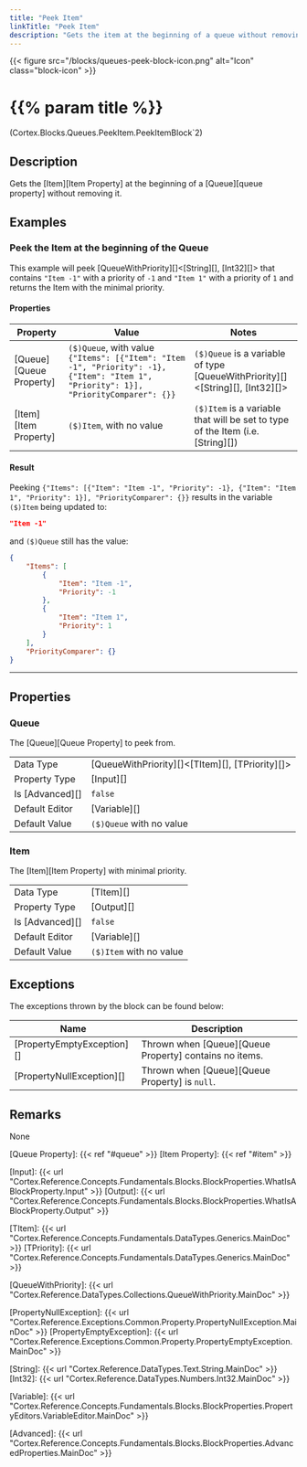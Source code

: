 ```yaml
---
title: "Peek Item"
linkTitle: "Peek Item"
description: "Gets the item at the beginning of a queue without removing it."
---
```


{{< figure src="/blocks/queues-peek-block-icon.png" alt="Icon" class="block-icon" >}}

# {{% param title %}}

<p class="namespace">(Cortex.Blocks.Queues.PeekItem.PeekItemBlock`2)</p>

## Description

Gets the [Item][Item Property] at the beginning of a [Queue][queue property] without removing it.

## Examples

### Peek the Item at the beginning of the Queue

This example will peek [QueueWithPriority][]&lt;[String][], [Int32][]&gt; that contains `"Item -1"` with a priority of `-1` and `"Item 1"` with a priority of `1` and returns the Item with the minimal priority.

#### Properties

| Property           | Value                     | Notes                                    |
|--------------------|---------------------------|------------------------------------------|
| [Queue][Queue Property] | `($)Queue`, with value `{"Items": [{"Item": "Item -1", "Priority": -1}, {"Item": "Item 1", "Priority": 1}], "PriorityComparer": {}}` |`($)Queue` is a variable of type [QueueWithPriority][]&lt;[String][], [Int32][]&gt; |
| [Item][Item Property] | `($)Item`, with no value | `($)Item` is a variable that will be set to type of the Item (i.e. [String][]) |

#### Result

Peeking `{"Items": [{"Item": "Item -1", "Priority": -1}, {"Item": "Item 1", "Priority": 1}], "PriorityComparer": {}}` results in the variable `($)Item` being updated to:

```json
"Item -1"
```

and `($)Queue` still has the value:

```json
{
    "Items": [
        {
            "Item": "Item -1", 
            "Priority": -1
        },
        {
            "Item": "Item 1", 
            "Priority": 1
        }
    ], 
    "PriorityComparer": {}
}
```

***

## Properties

### Queue

The [Queue][Queue Property] to peek from.
  
| | |
|--------------------|---------------------------|
| Data Type | [QueueWithPriority][]&lt;[TItem][], [TPriority][]&gt; |
| Property Type | [Input][] |
| Is [Advanced][] | `false` |
| Default Editor | [Variable][] |
| Default Value | `($)Queue` with no value |

### Item

The [Item][Item Property] with minimal priority.

| | |
|--------------------|---------------------------|
| Data Type | [TItem][] |
| Property Type | [Output][] |
| Is [Advanced][] | `false` |
| Default Editor | [Variable][] |
| Default Value | `($)Item` with no value |

## Exceptions

The exceptions thrown by the block can be found below:

| Name     | Description |
|----------|----------|
| [PropertyEmptyException][] | Thrown when [Queue][Queue Property] contains no items.|
| [PropertyNullException][] | Thrown when [Queue][Queue Property] is `null`. |

## Remarks

None

[Queue Property]: {{< ref "#queue" >}}
[Item Property]: {{< ref "#item" >}}

[Input]: {{< url "Cortex.Reference.Concepts.Fundamentals.Blocks.BlockProperties.WhatIsABlockProperty.Input" >}}
[Output]: {{< url "Cortex.Reference.Concepts.Fundamentals.Blocks.BlockProperties.WhatIsABlockProperty.Output" >}}

[TItem]: {{< url "Cortex.Reference.Concepts.Fundamentals.DataTypes.Generics.MainDoc" >}}
[TPriority]: {{< url "Cortex.Reference.Concepts.Fundamentals.DataTypes.Generics.MainDoc" >}}

[QueueWithPriority]: {{< url "Cortex.Reference.DataTypes.Collections.QueueWithPriority.MainDoc" >}}

[PropertyNullException]: {{< url "Cortex.Reference.Exceptions.Common.Property.PropertyNullException.MainDoc" >}}
[PropertyEmptyException]: {{< url "Cortex.Reference.Exceptions.Common.Property.PropertyEmptyException.MainDoc" >}}

[String]: {{< url "Cortex.Reference.DataTypes.Text.String.MainDoc" >}}
[Int32]: {{< url "Cortex.Reference.DataTypes.Numbers.Int32.MainDoc" >}}

[Variable]: {{< url "Cortex.Reference.Concepts.Fundamentals.Blocks.BlockProperties.PropertyEditors.VariableEditor.MainDoc" >}}

[Advanced]: {{< url "Cortex.Reference.Concepts.Fundamentals.Blocks.BlockProperties.AdvancedProperties.MainDoc" >}}
